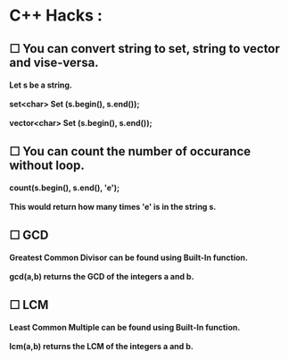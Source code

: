 <h1>C++ Hacks : </h1>
<h2>☐ You can convert string to set, string to vector and vise-versa.</h2>
<h4>Let s be a string. <br/> <br/>
  set<<char>char> Set (s.begin(), s.end()); <br/> <br/>
  vector<<char>char> Set (s.begin(), s.end()); <br/> 
</h4>
<h2>☐ You can count the number of occurance without loop.</h2>
 <h4> count(s.begin(), s.end(), 'e'); <br/> <br/>
  This would return how many times 'e' is in the string s.<br/></h4>
<h2>☐ GCD </h2>
<h4> Greatest Common Divisor can be found using Built-In function.<br/><br/>
gcd(a,b) returns the GCD of the integers a and b. <br/></h4>
<h2>☐ LCM </h2>
<h4> Least Common Multiple can be found using Built-In function.<br/><br/>
lcm(a,b) returns the LCM of the integers a and b. <br/></h4>
